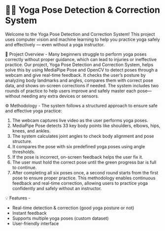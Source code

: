 # 🧘‍♂️ Yoga Pose Detection & Correction System

Welcome to the Yoga Pose Detection and Correction System! This project uses computer vision and machine learning to help you practice yoga safely and effectively — even without a yoga instructor.

🌟 Project Overview - 
Many beginners struggle to perform yoga poses correctly without proper guidance, which can lead to injuries or ineffective practice. Our project, Yoga Pose Detection and Correction System, helps solve this by using MediaPipe Pose and OpenCV to detect poses through a webcam and give real-time feedback. It checks the user’s posture by analyzing body landmarks and angles, compares them with correct pose data, and shows on-screen corrections if needed. The system includes two rounds of practice to help users improve and safely master each pose—without needing any extra devices or sensors.

⚙️ Methodology -
The system follows a structured approach to ensure safe and effective yoga practice:
1. The webcam captures live video as the user performs yoga poses.
2. MediaPipe Pose detects 33 key body points like shoulders, elbows, hips, knees, and ankles.
3. The system calculates joint angles to check body alignment and pose structure.
4. It compares the pose with six predefined yoga poses using angle thresholds.
5. If the pose is incorrect, on-screen feedback helps the user fix it.
6. The user must hold the correct pose until the green progress bar is full to continue.
7. After completing all six poses once, a second round starts from the first pose to ensure proper practice.
This methodology enables continuous feedback and real-time correction, allowing users to practice yoga confidently and safely without an instructor.

💡 Features -
- Real-time detection & correction (good yoga posture or not)
- Instant feedback
- Supports multiple yoga poses (custom dataset)
- User-friendly interface

